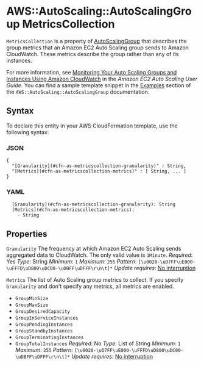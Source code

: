 # AWS::AutoScaling::AutoScalingGroup MetricsCollection<a name="aws-properties-as-metricscollection"></a>

 `MetricsCollection` is a property of [AutoScalingGroup](https://docs.aws.amazon.com/AWSCloudFormation/latest/UserGuide/aws-properties-as-group.html) that describes the group metrics that an Amazon EC2 Auto Scaling group sends to Amazon CloudWatch\. These metrics describe the group rather than any of its instances\.

For more information, see [Monitoring Your Auto Scaling Groups and Instances Using Amazon CloudWatch](https://docs.aws.amazon.com/autoscaling/ec2/userguide/as-instance-monitoring.html) in the *Amazon EC2 Auto Scaling User Guide*\. You can find a sample template snippet in the [Examples](https://docs.aws.amazon.com/AWSCloudFormation/latest/UserGuide/aws-properties-as-group.html#aws-properties-as-group--examples) section of the `AWS::AutoScaling::AutoScalingGroup` documentation\.

## Syntax<a name="aws-properties-as-metricscollection-syntax"></a>

To declare this entity in your AWS CloudFormation template, use the following syntax:

### JSON<a name="aws-properties-as-metricscollection-syntax.json"></a>

```
{
  "[Granularity](#cfn-as-metricscollection-granularity)" : String,
  "[Metrics](#cfn-as-metricscollection-metrics)" : [ String, ... ]
}
```

### YAML<a name="aws-properties-as-metricscollection-syntax.yaml"></a>

```
  [Granularity](#cfn-as-metricscollection-granularity): String
  [Metrics](#cfn-as-metricscollection-metrics):
    - String
```

## Properties<a name="aws-properties-as-metricscollection-properties"></a>

`Granularity`  <a name="cfn-as-metricscollection-granularity"></a>
The frequency at which Amazon EC2 Auto Scaling sends aggregated data to CloudWatch\. The only valid value is `1Minute`\.
*Required*: Yes
*Type*: String
*Minimum*: `1`
*Maximum*: `255`
*Pattern*: `[\u0020-\uD7FF\uE000-\uFFFD\uD800\uDC00-\uDBFF\uDFFF\r\n\t]*`
*Update requires*: [No interruption](https://docs.aws.amazon.com/AWSCloudFormation/latest/UserGuide/using-cfn-updating-stacks-update-behaviors.html#update-no-interrupt)

`Metrics`  <a name="cfn-as-metricscollection-metrics"></a>
The list of Auto Scaling group metrics to collect\. If you specify `Granularity` and don't specify any metrics, all metrics are enabled\.
+ `GroupMinSize`
+ `GroupMaxSize`
+ `GroupDesiredCapacity`
+ `GroupInServiceInstances`
+ `GroupPendingInstances`
+ `GroupStandbyInstances`
+ `GroupTerminatingInstances`
+ `GroupTotalInstances`
*Required*: No
*Type*: List of String
*Minimum*: `1`
*Maximum*: `255`
*Pattern*: `[\u0020-\uD7FF\uE000-\uFFFD\uD800\uDC00-\uDBFF\uDFFF\r\n\t]*`
*Update requires*: [No interruption](https://docs.aws.amazon.com/AWSCloudFormation/latest/UserGuide/using-cfn-updating-stacks-update-behaviors.html#update-no-interrupt)
